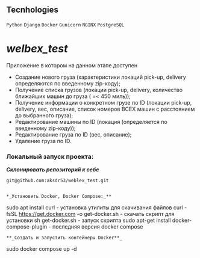 ## Tecnhologies
`Python` `Django`  `Docker` `Gunicorn` `NGINX` `PostgreSQL`  

# **_welbex_test_**
Приложение в котором на данном этапе доступен 
- Создание нового груза (характеристики локаций pick-up, delivery определяются по введенному zip-коду);
- Получение списка грузов (локации pick-up, delivery, количество ближайших машин до груза ( =< 450 миль));
- Получение информации о конкретном грузе по ID (локации pick-up, delivery, вес, описание, список номеров ВСЕХ машин с расстоянием до выбранного груза);
- Редактирование машины по ID (локация (определяется по введенному zip-коду));
- Редактирование груза по ID (вес, описание);
- Удаление груза по ID.

### Локальный запуск проекта:

**_Склонировать репозиторий к себе_**
```
git@github.com:aksdr53/weblex_test.git
```

```

*_Установить Docker, Docker Compose:_**
```
sudo apt install curl                                   - установка утилиты для скачивания файлов
curl -fsSL https://get.docker.com -o get-docker.sh      - скачать скрипт для установки
sh get-docker.sh                                        - запуск скрипта
sudo apt-get install docker-compose-plugin              - последняя версия docker compose
```
**_Создать и запустить контейнеры Docker**_
```
sudo docker compose up -d